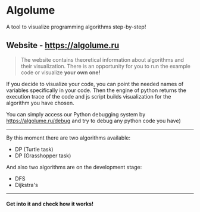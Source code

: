 # Algolume
A tool to visualize programming algorithms step-by-step!

## Website - https://algolume.ru
> The website contains theoretical information about algorithms and their visualization.
There is an opportunity for you to run the example code or visualize **your own one!** 

If you decide to visualize your code, you can point the needed names of variables specifically in your code. 
Then the engine of python returns the execution trace of the code and js script builds visualization for the algorithm you have chosen.

You can simply access our Python debugging system by https://algolume.ru/debug and try to debug any python code you have)

---

By this moment there are two algorithms available:
- DP (Turtle task)
- DP (Grasshopper task)

And also two algorithms are on the development stage:
- DFS
- Dijkstra's

---

#### Get into it and check how it works!
